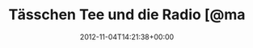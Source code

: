 ---
retweeted: false
source: <a href="http://itunes.apple.com/us/app/twitter/id409789998?mt=12" rel="nofollow">Twitter
  for Mac</a>
entities:
  hashtags: []
  symbols: []
  user_mentions:
  - name: Marc Böttler
    screen_name: marcshark
    indices:
    - '27'
    - '37'
    id_str: '15440623'
    id: '15440623'
  urls: []
display_text_range:
- '0'
- '92'
favorite_count: '1'
id_str: '265096468518535170'
truncated: false
retweet_count: '0'
id: '265096468518535170'
created_at: Sun Nov 04 14:21:38 +0000 2012
favorited: false
full_text: Tässchen Tee und die Radio [@marcshark](https://twitter.com/marcshark)
  Playliste. Schon schlimmere Sonntagnachmittage gehabt.
lang: de
tags:
- pesos:twitter
date: '2012-11-04T14:21:38+00:00'
src: https://twitter.com/bascht/status/265096468518535170
original_url: https://twitter.com/bascht/status/265096468518535170
type: twitter_tweet
text: Tässchen Tee und die Radio [@marcshark](https://twitter.com/marcshark) Playliste.
  Schon schlimmere Sonntagnachmittage gehabt.
title: Tässchen Tee und die Radio [@ma

---